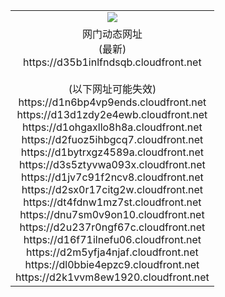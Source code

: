 ﻿<table>
  <tr></tr>
  <tr><td colspan=2 align=center><img src="https://d35b1inlfndsqb.cloudfront.net/Up/oGate.jpg" /></td></tr>
  <tr><td colspan=2 align=center>网门动态网址<br/>(最新)
<br>https://d35b1inlfndsqb.cloudfront.net
<br/><br/>(以下网址可能失效)
<br>https://d1n6bp4vp9ends.cloudfront.net
<br>https://d13d1zdy2e4ewb.cloudfront.net
<br>https://d1ohgaxllo8h8a.cloudfront.net
<br>https://d2fuoz5ihbgcq7.cloudfront.net
<br>https://d1bytrxgz4589a.cloudfront.net
<br>https://d3s5ztyvwa093x.cloudfront.net
<br>https://d1jv7c91f2ncv8.cloudfront.net
<br>https://d2sx0r17citg2w.cloudfront.net
<br>https://dt4fdnw1mz7st.cloudfront.net
<br>https://dnu7sm0v9on10.cloudfront.net
<br>https://d2u237r0ngf67c.cloudfront.net
<br>https://d16f71ilnefu06.cloudfront.net
<br>https://d2m5yfja4njaf.cloudfront.net
<br>https://dl0bbie4epzc9.cloudfront.net
<br>https://d2k1vvm8ew1920.cloudfront.net
    </td>
  </tr>
</table>
